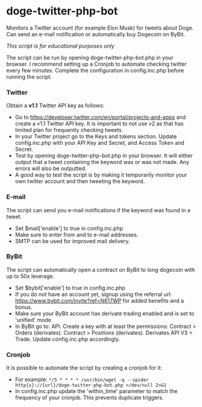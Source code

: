 # doge-twitter-php-bot
Monitors a Twitter account (for example Elon Musk) for tweets about Doge. Can send an e-mail notification or automatically buy Dogecoin on ByBit.

_This script is for educational purposes only_

The script can be run by opening doge-twitter-php-bot.php in your browser.
I recommend setting up a Cronjob to automate checking twitter every few minutes.
Complete the configuration in config.inc.php before running the script.

### Twitter

Obtain a **v1.1** Twitter API key as follows:

- Go to https://developer.twitter.com/en/portal/projects-and-apps and create a v1.1 Twitter API key. It is important to not use v2 as that has limited plan for frequently checking tweets.
- In your Twitter project go to the Keys and tokens section. Update config.inc.php with your API Key and Secret, and Access Token and Secret.
- Test by opening doge-twitter-php-bot.php in your browser. It will either output that a tweet containing the keyword was or was not made. Any errors will also be outputted.
- A good way to test the script is by making it temporarily monitor your own twitter account and then tweeting the keyword.

### E-mail

The script can send you e-mail notifications if the keyword was found in a tweet.

- Set $mail['enable'] to true in config.inc.php
- Make sure to enter from and to e-mail addresses.
- SMTP can be used for improved mail delivery.

### ByBit

The script can automatically open a contract on ByBit to long dogecoin with up to 50x leverage.

- Set $bybit['enable'] to true in config.inc.php
- If you do not have an account yet, signup using the referral url: https://www.bybit.com/invite?ref=N617WP for added benefits and a bonus.
- Make sure your ByBit account has derivate trading enabled and is set to 'unified' mode.
- In ByBit go to: API. Create a key with at least the permissions: Contract > Orders (derivates). Contract > Positions (derivates). Derivates API V3 > Trade. Update config.inc.php accordingly.

### Cronjob

It is possible to automate the script by creating a cronjob for it:

- For example: `*/5 * * * * /usr/bin/wget -q --spider http{s}://{url}/doge-twitter-php-bot.php >/dev/null 2>&1`
- In config.inc.php update the 'within_time' parameter to match the frequency of your cronjob. This prevents duplicate triggers. 
